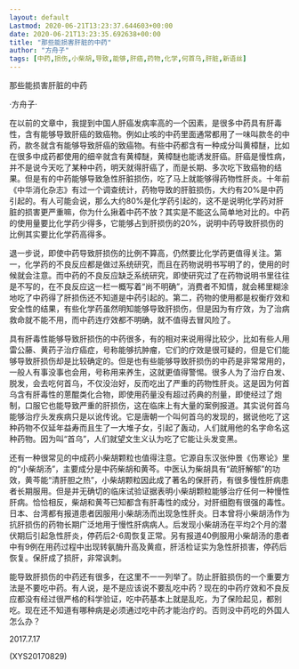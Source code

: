 ```yaml
---
layout: default
Lastmod: 2020-06-21T13:23:37.644603+00:00
date: 2020-06-21T13:23:35.692638+00:00
title: "那些能损害肝脏的中药"
author: "方舟子"
tags: [中药,损伤,小柴胡,导致,能够,肝癌,药物,化学,何首乌,肝脏,新语丝]
---
```


那些能损害肝脏的中药

·方舟子·

在以前的文章中，我提到中国人肝癌发病率高的一个因素，是很多中药具有肝毒性，含有能够导致肝癌的致癌物。例如止咳的中药里面通常都用了一味叫款冬的中药，款冬就含有能够导致肝癌的致癌物。有些中药都含有一种成分叫黄樟醚，比如在很多中成药都使用的细辛就含有黄樟醚，黄樟醚也能诱发肝癌。肝癌是慢性病，并不是说今天吃了某种中药，明天就得肝癌了，而是长期、多次吃下致癌物的结果。但是有的中药能够导致急性肝脏损伤，吃了马上就能够得药物性肝炎。十年前《中华消化杂志》有过一个调查统计，药物导致的肝脏损伤，大约有20%是中药引起的。有人可能会说，那么大约80%是化学药引起的，这不是说明化学药对肝脏的损害更严重嘛，你为什么揪着中药不放？其实是不能这么简单地对比的。中药的使用量要比化学药少得多，它能够占到肝损伤的20%，说明中药导致肝损伤的比例其实要比化学药高得多。

退一步说，即使中药导致肝损伤的比例不算高，仍然要比化学药更值得关注。第一，化学药的不良反应都是做过系统研究，而且在药物说明书写明了的，使用的时候就会注意。而中药的不良反应缺乏系统研究，即使研究过了在药物说明书里往往是不写的，在不良反应这一栏一概写着“尚不明确”，消费者不知情，就会稀里糊涂地吃了中药得了肝损伤还不知道是中药引起的。第二，药物的使用都是权衡疗效和安全性的结果，有些化学药虽然明知能够导致肝损伤，但是因为有疗效，为了治病救命就不能不用，而中药连疗效都不明确，就不值得去冒风险了。

具有肝毒性能够导致肝损伤的中药很多，有的相对来说用得比较少，比如有些人用雷公藤、黄药子治疗癌症，号称能够抗肿瘤，它们的疗效是很可疑的，但是它们能够导致肝损伤却是比较确定的。但是也有些能够导致肝损伤的中药是非常常用的，一般人有事没事也会用，号称用来养生，这就更值得警惕。很多人为了治疗白发、脱发，会去吃何首乌，不仅没治好，反而吃出了严重的药物性肝炎。这是因为何首乌含有肝毒性的蒽醌类化合物，即使用药量没有超过药典的剂量，即使经过了炮制，口服它也能导致严重的肝损伤，这在临床上有大量的案例报道。其实说何首乌能够治疗头发疾病只是以讹传讹。它是唐朝一个叫何首乌的发现的，据说他吃了这种药物不仅延年益寿而且生了一大堆子女，引起了轰动，人们就用他的名字命名这种药物。因为叫“首乌”，人们就望文生义认为吃了它能让头发变黑。

还有一种很常见的中成药小柴胡颗粒也值得注意。它源自东汉张仲景《伤寒论》里的“小柴胡汤”，主要成分是中药柴胡和黄芩。中医认为柴胡具有“疏肝解郁”的功效，黄芩能“清肝胆之热”，小柴胡颗粒因此成了著名的保肝药，有很多慢性肝病患者长期服用。但是并无确切的临床试验证据表明小柴胡颗粒能够治疗任何一种慢性肝病。恰恰相反，柴胡和黄芩已知都含有肝毒性的成分，对肝细胞有很强的毒性。日本、台湾都有报道患者因服用小柴胡汤而出现急性肝炎。日本曾将小柴胡汤作为抗肝损伤的药物长期广泛地用于慢性肝病病人。后发现小柴胡汤在平均2个月的潜伏期后引起急性肝炎，停药后2-6周恢复正常。另有报道40例服用小柴胡汤的患者中有9例在用药过程中出现转氨酶升高及黄疸，肝活检证实为急性肝损害，停药后恢复。保肝成了损肝，非常讽刺。

能导致肝损伤的中药还有很多，在这里不一一列举了。防止肝脏损伤的一个重要方法是不要吃中药。有人说，是不是应该说不要乱吃中药？现在的中药疗效和不良反应都没有经过很严格的科学验证，吃中药基本上就是乱吃，为了保险起见，都别吃。现在还不知道有哪种病是必须通过吃中药才能治疗的。否则没中药吃的外国人怎么办？

2017.7.17

(XYS20170829)

